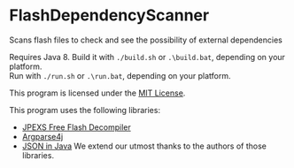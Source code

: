 # FlashDependencyScanner
Scans flash files to check and see the possibility of external dependencies

Requires Java 8. Build it with `./build.sh` or `.\build.bat`, depending on your platform.  
Run with `./run.sh` or `.\run.bat`, depending on your platform.

This program is licensed under the [MIT License](licenses/FlashDependencyScanner/LICENSE).

This program uses the following libraries:
 - [JPEXS Free Flash Decompiler](https://github.com/jindrapetrik/jpexs-decompiler)
 - [Argparse4j](https://github.com/argparse4j/argparse4j)
 - [JSON in Java](https://github.com/stleary/JSON-java)
We extend our utmost thanks to the authors of those libraries.
